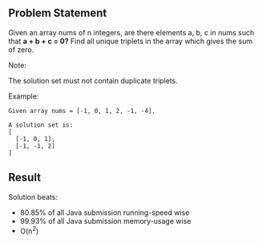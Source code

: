 ## Problem Statement ##

Given an array nums of n integers, are there elements a, b, c in nums such that **a + b + c = 0?**
Find all unique triplets in the array which gives the sum of zero.

Note:

The solution set must not contain duplicate triplets.

Example:
```
Given array nums = [-1, 0, 1, 2, -1, -4],

A solution set is:
[
  [-1, 0, 1],
  [-1, -1, 2]
]
```
## Result
Solution beats:
* 80.85% of all Java submission running-speed wise
* 99.93% of all Java submission memory-usage wise
* O(n<sup>2</sup>)
